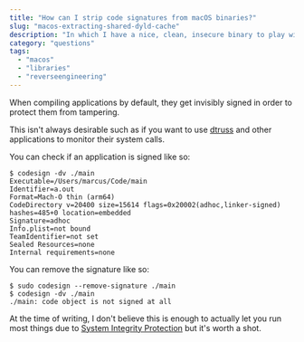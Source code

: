 ```yaml
---
title: "How can I strip code signatures from macOS binaries?"
slug: "macos-extracting-shared-dyld-cache"
description: "In which I have a nice, clean, insecure binary to play with"
category: "questions"
tags:
  - "macos"
  - "libraries"
  - "reverseengineering"
---
```


When compiling applications by default, they get invisibly signed in order to protect them from tampering.

This isn't always desirable such as if you want to use [dtruss](https://brendangregg.com/DTrace/dtruss) and other applications to monitor their system calls.

You can check if an application is signed like so:

```console
$ codesign -dv ./main
Executable=/Users/marcus/Code/main
Identifier=a.out
Format=Mach-O thin (arm64)
CodeDirectory v=20400 size=15614 flags=0x20002(adhoc,linker-signed) hashes=485+0 location=embedded
Signature=adhoc
Info.plist=not bound
TeamIdentifier=not set
Sealed Resources=none
Internal requirements=none
```

You can remove the signature like so:

```console
$ sudo codesign --remove-signature ./main
$ codesign -dv ./main
./main: code object is not signed at all
```

At the time of writing, I don't believe this is enough to actually let you run most things due to [System Integrity Protection](https://support.apple.com/en-us/102149) but it's worth a shot.